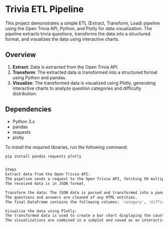 # Trivia ETL Pipeline

This project demonstrates a simple ETL (Extract, Transform, Load) pipeline using the Open Trivia API, Python, and Plotly for data visualization. The pipeline extracts trivia questions, transforms the data into a structured format, and visualizes the data using interactive charts.

## Overview

1. **Extract**: Data is extracted from the Open Trivia API.
2. **Transform**: The extracted data is transformed into a structured format using Python and pandas.
3. **Visualize**: The transformed data is visualized using Plotly, generating interactive charts to analyze question categories and difficulty distribution.

## Dependencies

- Python 3.x
- pandas
- requests
- plotly

To install the required libraries, run the following command:

```bash
pip install pandas requests plotly


Steps
Extract data from the Open Trivia API: 
The pipeline sends a request to the Open Trivia API, fetching 50 multiple-choice trivia questions. 
The received data is in JSON format.

Transform the data: The JSON data is parsed and transformed into a pandas DataFrame, which simplifies data manipulation. 
The questions and answers are cleaned of any HTML entities. 
The final DataFrame contains the following columns: 'category', 'difficulty', 'question', 'correct_answer', and 'incorrect_answers'.

Visualize the data using Plotly: 
The transformed data is used to create a bar chart displaying the count of questions per category, and a pie chart showing the distribution of question difficulty. 
The visualizations are combined in a subplot and saved as an interactive HTML file.
